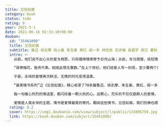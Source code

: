 ```yaml
---
title: 见信如面
category: book
status: todo
rating: 0
year: 2021-5-1
date: 2021-06-16 02:33:10+08:00
douban:
  id: "35461090"
  title: 见信如面
  subtitle: 鲁迅 徐志摩 陆小曼 朱生豪 萧红 闻一多 林觉民 石评梅 高君宇 田汉 瞿秋白 陈觉 庐隐 朱湘 彭雪枫 黄炎培 姚维钧 / 2021 / 中译出版社
  intro: >-
    从前，他们说不出心头的爱与相思，只将缠绵情愫寄予日月山海；从前，车马很慢，纸短情长。千里相思，尺绢寸纸上。

    “驿寄梅花，鱼传尺素。砌成此恨无重数。”在上个世纪，他们给爱人写一封信，至少要两个星期才能收到，还要两个星期才能回信，那么，这四个星期，都是美好的；最懊恼的事情是错过了邮车，不得不派一辆快车去追；收到爱人的三页情书，要读上无数次……一封书信，就这样点亮了生活，甚至点亮了一生。书信使爱情在等待和距离中发酵，历久弥香。而鲁迅、闻一多、徐志摩、萧红、朱生豪、田汉、闻一多……这些名字你一定不陌生。他们也曾和你我一样，深陷爱情的漩涡无法自拔：被爱过，也被辜负过；甜蜜过，也绝望过。他们将这些或炽热、或缠绵、或忧郁、或痴狂的点滴情愫凝结成文字，讲与爱人，讲与今天的你我听。

    于是，永恒的爱情再次鲜活，无情的时光变得温柔。

    “最美情书系列”之《见信如面》，精心收录了70余篇鲁迅、徐志摩、朱生豪、萧红、闻一多等大家写给爱人的书信篇目，配以过往旧事、泛黄老照片，为你打开一段又一段时光深处那些或热烈奔放，或勇敢执着，或缠绵深沉，或激昂向上的爱情故事，一观爱情在人生中的不同模样。

    每一句暖心热烈的情话里，都闪烁着一颗火热的心。这颗心，充斥的不仅仅是醉人的爱情，更是生活的感悟、人生的追求和灵魂的成长。他们在对彼此的爱与付出中，成就了自我，成就了彼此，也成就了那个大师辈出、群芳风流的年代。

    爱情是人类永恒的主题，情书是爱情最美的寄托。翻阅这些情书，见信如面，我们仿佛也顺着这字里行间流淌的情感之河，看到了爱情最好的存在形式。
  rating: 8.2
  cover: https://img1.doubanio.com/view/subject/l/public/s33895759.jpg
  link: https://book.douban.com/subject/35461090/
---
```



